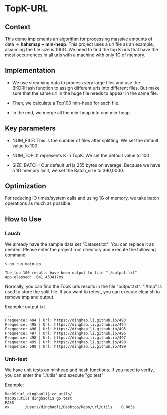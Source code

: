 # TopK-URL

## Context

This demo implements an algorithm for processing massive amounts of data => **hahsmap + min-heap**. This project uses a url file as an example, assuming the file size is 100G. We need to find the top K urls that have the most occurrences in all urls with a machine with only 1G of memory.

## Implementation

- We use streaming data to process very large files and use the BKDRHash function to assign different urls into different files. But make sure that the same url in the huge file needs to appear in the same file.

- Then, we calculate a Top100 min-heap for each file.

- In the end, we merge all the min-heap into one min-heap.

## Key parameters

- NUM_FILE: This is the number of files after splitting. We set the default value to 100

- NUM_TOP: It represents K in TopK. We set the default value to 100

- SIZE_BATCH: Our default url is 255 bytes on average. Because we have a 1G memory limit, we set the Batch_size to 390,0000.

## Optimization

For reducing IO times/system calls and using 1G of memory, we take batch operations as much as possible.

## How to Use

### Lauch

We already have the sample data set "Dataset.txt". You can replace it as needed. Please enter the project root directory and execute the following command

```
$ go run main.go 

The top 100 results have been output to file "./output.txt"
App elapsed:  641.453417ms
```

Normally, you can find the TopK urls results in the file "output.txt".
"./tmp" is used to store the split file. If you want to retest, you can execute clear.sh to remove tmp and output.

Example: output.txt
```
...
Frequence: 494 | Url: https://dinghao.li.github.io/493
Frequence: 495 | Url: https://dinghao.li.github.io/494
Frequence: 496 | Url: https://dinghao.li.github.io/495
Frequence: 497 | Url: https://dinghao.li.github.io/496
Frequence: 498 | Url: https://dinghao.li.github.io/497
Frequence: 499 | Url: https://dinghao.li.github.io/498
Frequence: 500 | Url: https://dinghao.li.github.io/499
```

### Unit-test

We have unit tests on minheap and hash functions. If you need to verify, you can enter the "./utils" and execute "go test"

Example:

```
MacOS:url dinghaoli$ cd utils/
MacOS:utils dinghaoli$ go test
PASS
ok  	_/Users/dinghaoli/Desktop/Repo/url/utils	0.005s
```






